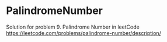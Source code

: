 # PalindromeNumber
Solution for problem 9. Palindrome Number in leetCode
https://leetcode.com/problems/palindrome-number/description/
